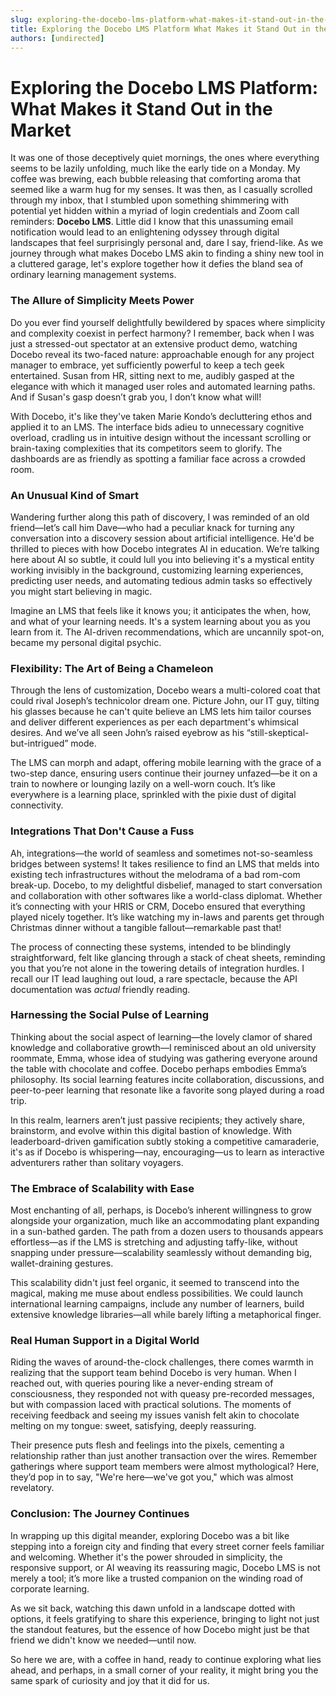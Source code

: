 ```yaml
---
slug: exploring-the-docebo-lms-platform-what-makes-it-stand-out-in-the-market
title: Exploring the Docebo LMS Platform What Makes it Stand Out in the Market
authors: [undirected]
---
```



# Exploring the Docebo LMS Platform: What Makes it Stand Out in the Market

It was one of those deceptively quiet mornings, the ones where everything seems to be lazily unfolding, much like the early tide on a Monday. My coffee was brewing, each bubble releasing that comforting aroma that seemed like a warm hug for my senses. It was then, as I casually scrolled through my inbox, that I stumbled upon something shimmering with potential yet hidden within a myriad of login credentials and Zoom call reminders: **Docebo LMS**. Little did I know that this unassuming email notification would lead to an enlightening odyssey through digital landscapes that feel surprisingly personal and, dare I say, friend-like. As we journey through what makes Docebo LMS akin to finding a shiny new tool in a cluttered garage, let's explore together how it defies the bland sea of ordinary learning management systems.

### The Allure of Simplicity Meets Power

Do you ever find yourself delightfully bewildered by spaces where simplicity and complexity coexist in perfect harmony? I remember, back when I was just a stressed-out spectator at an extensive product demo, watching Docebo reveal its two-faced nature: approachable enough for any project manager to embrace, yet sufficiently powerful to keep a tech geek entertained. Susan from HR, sitting next to me, audibly gasped at the elegance with which it managed user roles and automated learning paths. And if Susan's gasp doesn’t grab you, I don’t know what will!

With Docebo, it's like they've taken Marie Kondo’s decluttering ethos and applied it to an LMS. The interface bids adieu to unnecessary cognitive overload, cradling us in intuitive design without the incessant scrolling or brain-taxing complexities that its competitors seem to glorify. The dashboards are as friendly as spotting a familiar face across a crowded room.

### An Unusual Kind of Smart

Wandering further along this path of discovery, I was reminded of an old friend—let’s call him Dave—who had a peculiar knack for turning any conversation into a discovery session about artificial intelligence. He'd be thrilled to pieces with how Docebo integrates AI in education. We’re talking here about AI so subtle, it could lull you into believing it's a mystical entity working invisibly in the background, customizing learning experiences, predicting user needs, and automating tedious admin tasks so effectively you might start believing in magic.

Imagine an LMS that feels like it knows you; it anticipates the when, how, and what of your learning needs. It's a system learning about you as you learn from it. The AI-driven recommendations, which are uncannily spot-on, became my personal digital psychic. 

### Flexibility: The Art of Being a Chameleon

Through the lens of customization, Docebo wears a multi-colored coat that could rival Joseph’s technicolor dream one. Picture John, our IT guy, tilting his glasses because he can't quite believe an LMS lets him tailor courses and deliver different experiences as per each department's whimsical desires. And we’ve all seen John’s raised eyebrow as his “still-skeptical-but-intrigued” mode.

The LMS can morph and adapt, offering mobile learning with the grace of a two-step dance, ensuring users continue their journey unfazed—be it on a train to nowhere or lounging lazily on a well-worn couch. It’s like everywhere is a learning place, sprinkled with the pixie dust of digital connectivity.

### Integrations That Don't Cause a Fuss

Ah, integrations—the world of seamless and sometimes not-so-seamless bridges between systems! It takes resilience to find an LMS that melds into existing tech infrastructures without the melodrama of a bad rom-com break-up. Docebo, to my delightful disbelief, managed to start conversation and collaboration with other softwares like a world-class diplomat. Whether it’s connecting with your HRIS or CRM, Docebo ensured that everything played nicely together. It’s like watching my in-laws and parents get through Christmas dinner without a tangible fallout—remarkable past that!

The process of connecting these systems, intended to be blindingly straightforward, felt like glancing through a stack of cheat sheets, reminding you that you’re not alone in the towering details of integration hurdles. I recall our IT lead laughing out loud, a rare spectacle, because the API documentation was *actual* friendly reading.

### Harnessing the Social Pulse of Learning

Thinking about the social aspect of learning—the lovely clamor of shared knowledge and collaborative growth—I reminisced about an old university roommate, Emma, whose idea of studying was gathering everyone around the table with chocolate and coffee. Docebo perhaps embodies Emma’s philosophy. Its social learning features incite collaboration, discussions, and peer-to-peer learning that resonate like a favorite song played during a road trip.

In this realm, learners aren’t just passive recipients; they actively share, brainstorm, and evolve within this digital bastion of knowledge. With leaderboard-driven gamification subtly stoking a competitive camaraderie, it's as if Docebo is whispering—nay, encouraging—us to learn as interactive adventurers rather than solitary voyagers.

### The Embrace of Scalability with Ease

Most enchanting of all, perhaps, is Docebo’s inherent willingness to grow alongside your organization, much like an accommodating plant expanding in a sun-bathed garden. The path from a dozen users to thousands appears effortless—as if the LMS is stretching and adjusting taffy-like, without snapping under pressure—scalability seamlessly without demanding big, wallet-draining gestures.

This scalability didn't just feel organic, it seemed to transcend into the magical, making me muse about endless possibilities. We could launch international learning campaigns, include any number of learners, build extensive knowledge libraries—all while barely lifting a metaphorical finger. 

### Real Human Support in a Digital World

Riding the waves of around-the-clock challenges, there comes warmth in realizing that the support team behind Docebo is very human. When I reached out, with queries pouring like a never-ending stream of consciousness, they responded not with queasy pre-recorded messages, but with compassion laced with practical solutions. The moments of receiving feedback and seeing my issues vanish felt akin to chocolate melting on my tongue: sweet, satisfying, deeply reassuring.

Their presence puts flesh and feelings into the pixels, cementing a relationship rather than just another transaction over the wires. Remember gatherings where support team members were almost mythological? Here, they’d pop in to say, "We're here—we've got you," which was almost revelatory.

### Conclusion: The Journey Continues

In wrapping up this digital meander, exploring Docebo was a bit like stepping into a foreign city and finding that every street corner feels familiar and welcoming. Whether it's the power shrouded in simplicity, the responsive support, or AI weaving its reassuring magic, Docebo LMS is not merely a tool; it’s more like a trusted companion on the winding road of corporate learning. 

As we sit back, watching this dawn unfold in a landscape dotted with options, it feels gratifying to share this experience, bringing to light not just the standout features, but the essence of how Docebo might just be that friend we didn't know we needed—until now. 

So here we are, with a coffee in hand, ready to continue exploring what lies ahead, and perhaps, in a small corner of your reality, it might bring you the same spark of curiosity and joy that it did for us.